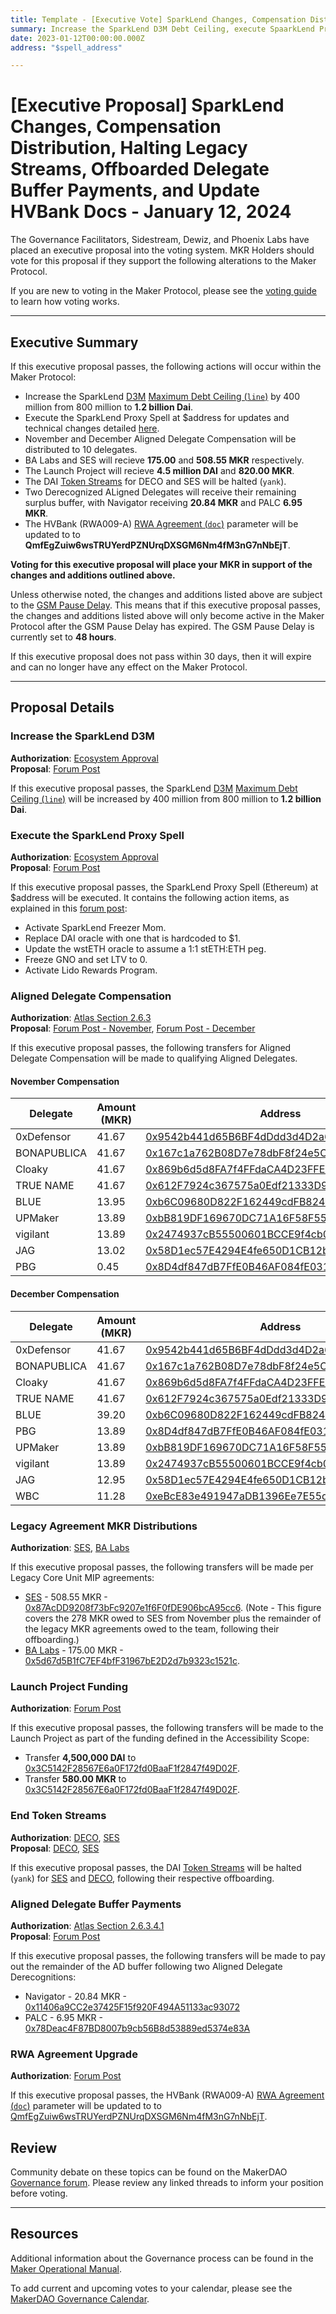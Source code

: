 ```yaml
---
title: Template - [Executive Vote] SparkLend Changes, Compensation Distribution, Halting Legacy Streams, Offboarded Delegate Buffer Payments, and Update HVBank doc - January 12, 2024
summary: Increase the SparkLend D3M Debt Ceiling, execute SpaarkLend Prozy Spell, November and December Aligned Delegate compensation, MKR payouts for SES and BA Labs, Launch Project funding, yank DAI streams for DECO and SES, Offboarded AD Buffer MKR distribution to Navigator and PALC, and Update the HVBank (RWA009-A) doc parameter. 
date: 2023-01-12T00:00:00.000Z
address: "$spell_address"

---
```

# [Executive Proposal] SparkLend Changes, Compensation Distribution, Halting Legacy Streams, Offboarded Delegate Buffer Payments, and Update HVBank Docs - January 12, 2024

The Governance Facilitators, Sidestream, Dewiz, and Phoenix Labs have placed an executive proposal into the voting system. MKR Holders should vote for this proposal if they support the following alterations to the Maker Protocol.

If you are new to voting in the Maker Protocol, please see the [voting guide](https://manual.makerdao.com/governance/voting-in-makerdao/on-chain-governance) to learn how voting works.

---

## Executive Summary

If this executive proposal passes, the following actions will occur within the Maker Protocol:

- Increase the SparkLend [D3M](https://manual.makerdao.com/module-index/module-dai-direct-deposit) [Maximum Debt Ceiling (`line`)](https://manual.makerdao.com/module-index/module-dciam#maximum-debt-ceiling-line) by 400 million from 800 million to **1.2 billion Dai**.
- Execute the SparkLend Proxy Spell at $address for updates and technical changes detailed [here](https://forum.makerdao.com/t/spark-spell-proposed-changes/23298).
- November and December Aligned Delegate Compensation will be distributed to 10 delegates.
- BA Labs and SES will recieve **175.00** and **508.55 MKR** respectively.
- The Launch Project will recieve **4.5 million DAI** and **820.00 MKR**.
- The DAI [Token Streams](https://manual.makerdao.com/module-index/module-token-streaming#trade-offs) for DECO and SES will be halted (`yank`).
- Two Derecognized ALigned Delegates will receive their remaining surplus buffer, with Navigator receiving **20.84 MKR** and PALC **6.95 MKR**.
- The HVBank (RWA009-A) [RWA Agreement (`doc`)](https://manual.makerdao.com/parameter-index/vault-risk/param-rwa-agreement) parameter will be updated to to **QmfEgZuiw6wsTRUYerdPZNUrqDXSGM6Nm4fM3nG7nNbEjT**.

**Voting for this executive proposal will place your MKR in support of the changes and additions outlined above.**

Unless otherwise noted, the changes and additions listed above are subject to the [GSM Pause Delay](https://manual.makerdao.com/parameter-index/core/param-gsm-pause-delay). This means that if this executive proposal passes, the changes and additions listed above will only become active in the Maker Protocol after the GSM Pause Delay has expired. The GSM Pause Delay is currently set to **48 hours**.

If this executive proposal does not pass within 30 days, then it will expire and can no longer have any effect on the Maker Protocol.

---

## Proposal Details

### Increase the SparkLend D3M

**Authorization**: [Ecosystem Approval](https://forum.makerdao.com/t/spark-spell-proposed-changes/23298/5)  
**Proposal**: [Forum Post](https://forum.makerdao.com/t/spark-spell-proposed-changes/23298)

If this executive proposal passes, the SparkLend [D3M](https://manual.makerdao.com/module-index/module-dai-direct-deposit) [Maximum Debt Ceiling (`line`)](https://manual.makerdao.com/module-index/module-dciam#maximum-debt-ceiling-line) will be increased by 400 million from 800 million to **1.2 billion Dai**.

###  Execute the SparkLend Proxy Spell

**Authorization**: [Ecosystem Approval](https://forum.makerdao.com/t/spark-spell-proposed-changes/23298/5)  
**Proposal**: [Forum Post](https://forum.makerdao.com/t/spark-spell-proposed-changes/23298)

If this executive proposal passes, the SparkLend Proxy Spell (Ethereum) at $address will be executed. It contains the following action items, as explained in this [forum post](https://forum.makerdao.com/t/spark-spell-proposed-changes/23298):

- Activate SparkLend Freezer Mom.
- Replace DAI oracle with one that is hardcoded to $1.
- Update the wstETH oracle to assume a 1:1 stETH:ETH peg.
- Freeze GNO and set LTV to 0.
- Activate Lido Rewards Program.

### Aligned Delegate Compensation

**Authorization**: [Atlas Section 2.6.3](https://mips.makerdao.com/mips/details/MIP101#2-6-3-aligned-delegate-income-and-participation-requirements)  
**Proposal**: [Forum Post - November](https://forum.makerdao.com/t/november-2023-aligned-delegate-compensation/23351), [Forum Post - December](https://forum.makerdao.com/t/december-2023-aligned-delegate-compensation/23352)

If this executive proposal passes, the following transfers for Aligned Delegate Compensation will be made to qualifying Aligned Delegates.

#### November Compensation

| Delegate     | Amount (MKR) | Address                                                                                                               |
|--------------|--------------|-----------------------------------------------------------------------------------------------------------------------|
| 0xDefensor   | 41.67        | [0x9542b441d65B6BF4dDdd3d4D2a66D8dCB9EE07a9](https://etherscan.io/address/0x9542b441d65B6BF4dDdd3d4D2a66D8dCB9EE07a9) |
| BONAPUBLICA  | 41.67        | [0x167c1a762B08D7e78dbF8f24e5C3f1Ab415021D3](https://etherscan.io/address/0x167c1a762B08D7e78dbF8f24e5C3f1Ab415021D3) |
| Cloaky       | 41.67        | [0x869b6d5d8FA7f4FFdaCA4D23FFE0735c5eD1F818](https://etherscan.io/address/0x869b6d5d8FA7f4FFdaCA4D23FFE0735c5eD1F818) |
| TRUE NAME    | 41.67        | [0x612F7924c367575a0Edf21333D96b15F1B345A5d](https://etherscan.io/address/0x612F7924c367575a0Edf21333D96b15F1B345A5d) |
| BLUE         | 13.95        | [0xb6C09680D822F162449cdFB8248a7D3FC26Ec9Bf](https://etherscan.io/address/0xb6C09680D822F162449cdFB8248a7D3FC26Ec9Bf) |
| UPMaker      | 13.89        | [0xbB819DF169670DC71A16F58F55956FE642cc6BcD](https://etherscan.io/address/0xbB819DF169670DC71A16F58F55956FE642cc6BcD) |
| vigilant     | 13.89        | [0x2474937cB55500601BCCE9f4cb0A0A72Dc226F61](https://etherscan.io/address/0x2474937cB55500601BCCE9f4cb0A0A72Dc226F61) |
| JAG          | 13.02        | [0x58D1ec57E4294E4fe650D1CB12b96AE34349556f](https://etherscan.io/address/0x58D1ec57E4294E4fe650D1CB12b96AE34349556f) |
| PBG          | 0.45         | [0x8D4df847dB7FfE0B46AF084fE031F7691C6478c2](https://etherscan.io/address/0x8D4df847dB7FfE0B46AF084fE031F7691C6478c2) |


#### December Compensation

| Delegate     | Amount (MKR) | Address                                                                                                               |
|--------------|--------------|-----------------------------------------------------------------------------------------------------------------------|
| 0xDefensor   | 41.67        | [0x9542b441d65B6BF4dDdd3d4D2a66D8dCB9EE07a9](https://etherscan.io/address/0x9542b441d65B6BF4dDdd3d4D2a66D8dCB9EE07a9) |
| BONAPUBLICA  | 41.67        | [0x167c1a762B08D7e78dbF8f24e5C3f1Ab415021D3](https://etherscan.io/address/0x167c1a762B08D7e78dbF8f24e5C3f1Ab415021D3) |
| Cloaky       | 41.67        | [0x869b6d5d8FA7f4FFdaCA4D23FFE0735c5eD1F818](https://etherscan.io/address/0x869b6d5d8FA7f4FFdaCA4D23FFE0735c5eD1F818) |
| TRUE NAME    | 41.67        | [0x612F7924c367575a0Edf21333D96b15F1B345A5d](https://etherscan.io/address/0x612F7924c367575a0Edf21333D96b15F1B345A5d) |
| BLUE         | 39.20        | [0xb6C09680D822F162449cdFB8248a7D3FC26Ec9Bf](https://etherscan.io/address/0xb6C09680D822F162449cdFB8248a7D3FC26Ec9Bf) |
| PBG          | 13.89        | [0x8D4df847dB7FfE0B46AF084fE031F7691C6478c2](https://etherscan.io/address/0x8D4df847dB7FfE0B46AF084fE031F7691C6478c2) |
| UPMaker      | 13.89        | [0xbB819DF169670DC71A16F58F55956FE642cc6BcD](https://etherscan.io/address/0xbB819DF169670DC71A16F58F55956FE642cc6BcD) |
| vigilant     | 13.89        | [0x2474937cB55500601BCCE9f4cb0A0A72Dc226F61](https://etherscan.io/address/0x2474937cB55500601BCCE9f4cb0A0A72Dc226F61) |
| JAG          | 12.95        | [0x58D1ec57E4294E4fe650D1CB12b96AE34349556f](https://etherscan.io/address/0x58D1ec57E4294E4fe650D1CB12b96AE34349556f) |
| WBC          | 11.28        | [0xeBcE83e491947aDB1396Ee7E55d3c81414fB0D47](https://etherscan.io/address/0xeBcE83e491947aDB1396Ee7E55d3c81414fB0D47) |



### Legacy Agreement MKR Distributions

**Authorization**: [SES](https://mips.makerdao.com/mips/details/MIP40c3SP17), [BA Labs](https://mips.makerdao.com/mips/details/MIP40c3SP25)

If this executive proposal passes, the following transfers will be made per Legacy Core Unit MIP agreements:

- [SES](https://mips.makerdao.com/mips/details/MIP40c3SP17) - 508.55 MKR - [0x87AcDD9208f73bFc9207e1f6F0fDE906bcA95cc6](https://etherscan.io/address/0x87AcDD9208f73bFc9207e1f6F0fDE906bcA95cc6). (Note - This figure covers the 278 MKR owed to SES from November plus the remainder of the legacy MKR agreements owed to the team, following their offboarding.)
- [BA Labs](https://mips.makerdao.com/mips/details/MIP40c3SP25) - 175.00 MKR - [0x5d67d5B1fC7EF4bfF31967bE2D2d7b9323c1521c](https://etherscan.io/address/0x5d67d5B1fC7EF4bfF31967bE2D2d7b9323c1521c).
  

### Launch Project Funding

**Authorization**: [Forum Post](https://forum.makerdao.com/t/utilization-of-the-launch-project-under-the-accessibility-scope/21468/9)

If this executive proposal passes, the following transfers will be made to the Launch Project as part of the funding defined in the Accessibility Scope:

- Transfer **4,500,000 DAI** to [0x3C5142F28567E6a0F172fd0BaaF1f2847f49D02F](https://etherscan.io/address/0x3C5142F28567E6a0F172fd0BaaF1f2847f49D02F).  
- Transfer **580.00 MKR** to [0x3C5142F28567E6a0F172fd0BaaF1f2847f49D02F](https://etherscan.io/address/0x3C5142F28567E6a0F172fd0BaaF1f2847f49D02F).

### End Token Streams

**Authorization**: [DECO](https://forum.makerdao.com/t/mip39c3-sp12-core-unit-offboarding-deco/22333/3), [SES](https://forum.makerdao.com/t/mip39c3-sp11-core-unit-offboarding-ses/22332/2)  
**Proposal**: [DECO](https://forum.makerdao.com/t/mip39c3-sp12-core-unit-offboarding-deco/22333), [SES](https://forum.makerdao.com/t/mip39c3-sp11-core-unit-offboarding-ses/22332)

If this executive proposal passes, the DAI [Token Streams](https://manual.makerdao.com/module-index/module-token-streaming#trade-offs) will be halted (`yank`) for [SES](https://makerburn.com/#/expenses/vesting/0xa4c22f0e25C6630B2017979AcF1f865e94695C4b/DAI/15) and [DECO](https://makerburn.com/#/expenses/vesting/0x2Cc583c0AaCDaC9e23CB601fDA8F1A0c56Cdcb71/DAI/21), following their respective offboarding.

### Aligned Delegate Buffer Payments

**Authorization**: [Atlas Section 2.6.3.4.1](https://mips.makerdao.com/mips/details/MIP101#2-6-3-4-1)  
**Proposal**: [Forum Post](https://forum.makerdao.com/t/october-2023-aligned-delegate-compensation/22732#october-compensation-2)

If this executive proposal passes, the following transfers will be made to pay out the remainder of the AD buffer following two Aligned Delegate Derecognitions:

- Navigator - 20.84 MKR - [0x11406a9CC2e37425F15f920F494A51133ac93072](https://etherscan.io/address/0x11406a9CC2e37425F15f920F494A51133ac93072)
- PALC - 6.95 MKR - [0x78Deac4F87BD8007b9cb56B8d53889ed5374e83A](https://etherscan.io/address/0x78Deac4F87BD8007b9cb56B8d53889ed5374e83A)

### RWA Agreement Upgrade

**Authorization**: [Forum Post](https://forum.makerdao.com/t/rwa009-hvbank-mip21-token-ces-domain-team-assessment/15861/14)

If this executive proposal passes, the HVBank (RWA009-A) [RWA Agreement (`doc`)](https://manual.makerdao.com/parameter-index/vault-risk/param-rwa-agreement) parameter will be updated to to [QmfEgZuiw6wsTRUYerdPZNUrqDXSGM6Nm4fM3nG7nNbEjT](https://ipfs.io/ipfs/QmfEgZuiw6wsTRUYerdPZNUrqDXSGM6Nm4fM3nG7nNbEjT).


## Review

Community debate on these topics can be found on the MakerDAO [Governance forum](https://forum.makerdao.com/). Please review any linked threads to inform your position before voting.

---

## Resources

Additional information about the Governance process can be found in the [Maker Operational Manual](https://manual.makerdao.com).

To add current and upcoming votes to your calendar, please see the [MakerDAO Governance Calendar](https://manual.makerdao.com/makerdao/calendars/governance-calendar).
